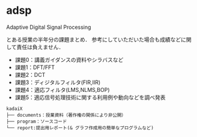 # adsp
Adaptive Digital Signal Processing

とある授業の半年分の課題まとめ．
参考にしていただいた場合も成績などに関して責任は負えません．


* 課題0：講義ガイダンスの資料やシラバスなど
* 課題1：DFT/FFT
* 課題2：DCT
* 課題3：ディジタルフィルタ(FIR,IIR)
* 課題4：適応フィルタ(LMS,NLMS,BOP)
* 課題5：適応信号処理技術に関する利用例や動向などを調べ発表

```
kadaiX
├── documents：授業資料（著作権の関係により非公開）
├── program：ソースコード
└── report:提出用レポート(& グラフ作成用の簡単なプログラムなど)
```
